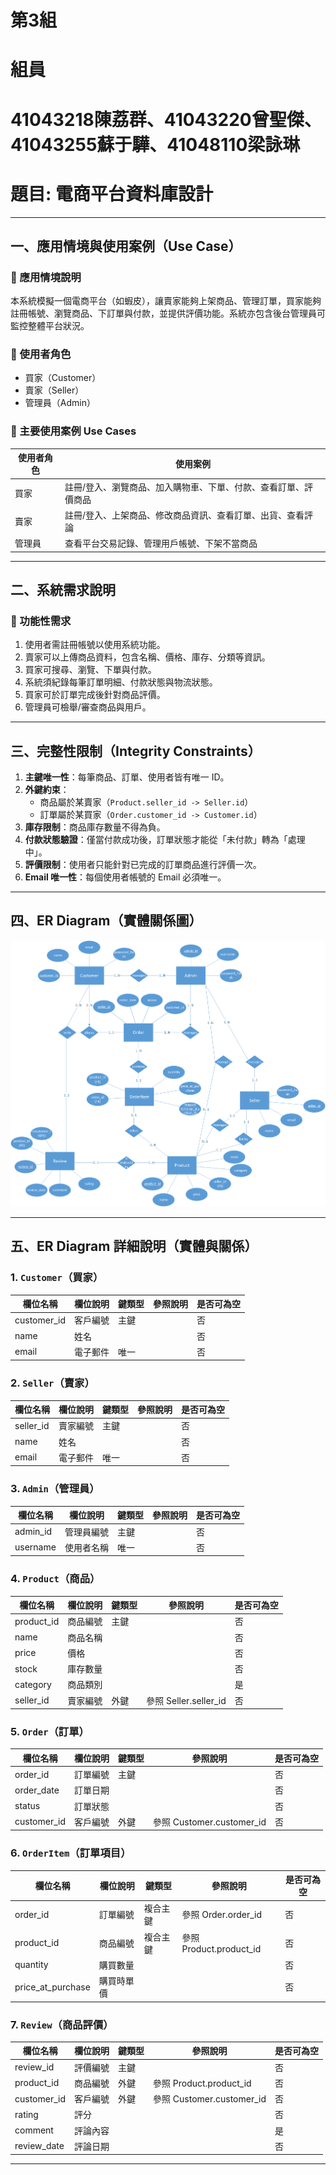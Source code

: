 # 第3組

組員
===
41043218陳荔群、41043220曾聖傑、41043255蘇于驊、41048110梁詠琳<br>
===
# 題目: 電商平台資料庫設計

---

## 一、應用情境與使用案例（Use Case）

### 🔹 應用情境說明
本系統模擬一個電商平台（如蝦皮），讓賣家能夠上架商品、管理訂單，買家能夠註冊帳號、瀏覽商品、下訂單與付款，並提供評價功能。系統亦包含後台管理員可監控整體平台狀況。

### 🔹 使用者角色
- 買家（Customer）  
- 賣家（Seller）  
- 管理員（Admin）

### 🔹 主要使用案例 Use Cases

| 使用者角色 | 使用案例 |
|------------|-----------|
| 買家       | 註冊/登入、瀏覽商品、加入購物車、下單、付款、查看訂單、評價商品 |
| 賣家       | 註冊/登入、上架商品、修改商品資訊、查看訂單、出貨、查看評論 |
| 管理員     | 查看平台交易記錄、管理用戶帳號、下架不當商品 |

---

## 二、系統需求說明

### 🔹 功能性需求
1. 使用者需註冊帳號以使用系統功能。
2. 賣家可以上傳商品資料，包含名稱、價格、庫存、分類等資訊。
3. 買家可搜尋、瀏覽、下單與付款。
4. 系統須紀錄每筆訂單明細、付款狀態與物流狀態。
5. 買家可於訂單完成後針對商品評價。
6. 管理員可檢舉/審查商品與用戶。

---

## 三、完整性限制（Integrity Constraints）

1. **主鍵唯一性**：每筆商品、訂單、使用者皆有唯一 ID。
2. **外鍵約束**：
   - 商品屬於某賣家（`Product.seller_id -> Seller.id`）
   - 訂單屬於某買家（`Order.customer_id -> Customer.id`）
3. **庫存限制**：商品庫存數量不得為負。
4. **付款狀態驗證**：僅當付款成功後，訂單狀態才能從「未付款」轉為「處理中」。
5. **評價限制**：使用者只能針對已完成的訂單商品進行評價一次。
6. **Email 唯一性**：每個使用者帳號的 Email 必須唯一。

---

## 四、ER Diagram（實體關係圖）

<div align=center> <img src="er_diagram.png"/> </div>

---

## 五、ER Diagram 詳細說明（實體與關係）

### 1. `Customer`（買家）
| 欄位名稱     | 欄位說明   | 鍵類型 | 參照說明 | 是否可為空 | 
|--------------|------------|--------|----------|-------------|
| customer_id  | 客戶編號   | 主鍵   |          | 否          | 
| name         | 姓名       |        |          | 否          | 
| email        | 電子郵件   | 唯一   |          | 否          | 


### 2. `Seller`（賣家）
| 欄位名稱     | 欄位說明   | 鍵類型 | 參照說明 | 是否可為空 | 
|--------------|------------|--------|----------|-------------|
| seller_id    | 賣家編號   | 主鍵   |          | 否          | 
| name         | 姓名       |        |          | 否          | 
| email        | 電子郵件   | 唯一   |          | 否          | 


### 3. `Admin`（管理員）
| 欄位名稱     | 欄位說明     | 鍵類型 | 參照說明 | 是否可為空 | 
|--------------|--------------|--------|----------|-------------|
| admin_id     | 管理員編號   | 主鍵   |          | 否          | 
| username     | 使用者名稱   | 唯一   |          | 否          | 


### 4. `Product`（商品）
| 欄位名稱     | 欄位說明     | 鍵類型 | 參照說明          | 是否可為空 | 
|--------------|--------------|--------|--------------------|-------------|
| product_id   | 商品編號     | 主鍵   |                    | 否          | 
| name         | 商品名稱     |        |                    | 否          | 
| price        | 價格         |        |                    | 否          | 
| stock        | 庫存數量     |        |                    | 否          | 
| category     | 商品類別     |        |                    | 是          | 
| seller_id    | 賣家編號     | 外鍵   | 參照 Seller.seller_id | 否          | 


### 5. `Order`（訂單）
| 欄位名稱     | 欄位說明     | 鍵類型 | 參照說明               | 是否可為空 |
|--------------|--------------|--------|-------------------------|-------------|
| order_id     | 訂單編號     | 主鍵   |                         | 否          | 
| order_date   | 訂單日期     |        |                         | 否          | 
| status       | 訂單狀態     |        |                         | 否          | 
| customer_id  | 客戶編號     | 外鍵   | 參照 Customer.customer_id | 否          | 


### 6. `OrderItem`（訂單項目）
| 欄位名稱         | 欄位說明     | 鍵類型     | 參照說明                | 是否可為空 | 
|------------------|--------------|------------|--------------------------|-------------|
| order_id         | 訂單編號     | 複合主鍵   | 參照 Order.order_id      | 否          | 
| product_id       | 商品編號     | 複合主鍵   | 參照 Product.product_id  | 否          | 
| quantity         | 購買數量     |            |                          | 否          |
| price_at_purchase| 購買時單價   |            |                          | 否          | 

### 7. `Review`（商品評價）
| 欄位名稱     | 欄位說明     | 鍵類型 | 參照說明                 | 是否可為空 | 
|--------------|--------------|--------|---------------------------|-------------|
| review_id    | 評價編號     | 主鍵   |                           | 否          |
| product_id   | 商品編號     | 外鍵   | 參照 Product.product_id   | 否          | 
| customer_id  | 客戶編號     | 外鍵   | 參照 Customer.customer_id | 否          | 
| rating       | 評分         |        |                           | 否          |
| comment      | 評論內容     |        |                           | 是          | 
| review_date  | 評論日期     |        |                           | 否          | 


---

